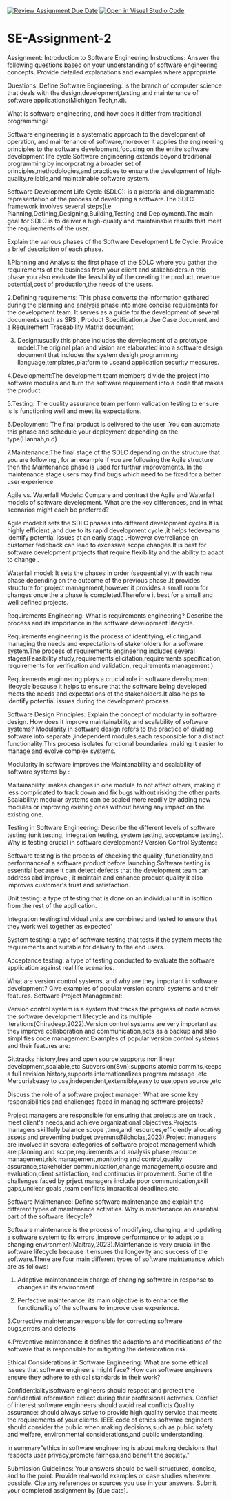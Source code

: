 [![Review Assignment Due Date](https://classroom.github.com/assets/deadline-readme-button-24ddc0f5d75046c5622901739e7c5dd533143b0c8e959d652212380cedb1ea36.svg)](https://classroom.github.com/a/-ucQIGTc)
[![Open in Visual Studio Code](https://classroom.github.com/assets/open-in-vscode-718a45dd9cf7e7f842a935f5ebbe5719a5e09af4491e668f4dbf3b35d5cca122.svg)](https://classroom.github.com/online_ide?assignment_repo_id=15241014&assignment_repo_type=AssignmentRepo)

# SE-Assignment-2

Assignment: Introduction to Software Engineering
Instructions:
Answer the following questions based on your understanding of software engineering concepts. Provide detailed explanations and examples where appropriate.

Questions:
Define Software Engineering: is the branch of computer science that deals with the design,development,testing,and maintenance of software applications(Michigan Tech,n.d).

What is software engineering, and how does it differ from traditional programming?

Software engineering is a systematic approach to the development of operation, and maintenance of software,moreover it applies the engineering principles to the software development,focusing on the entire software development life cycle.Software engineering extends beyond traditional programming by incorporating a broader set of principles,methodologies,and practices to ensure the development of high-quality,reliable,and maintainable software system.

Software Development Life Cycle (SDLC): is a pictorial and diagrammatic representation of the process of developing a software.The SDLC framework involves several steps(i.e Planning,Defining,Designing,Building,Testing and Deployment).The main goal for SDLC is to deliver a high-quality and maintainable results that meet the requirements of the user.

Explain the various phases of the Software Development Life Cycle. Provide a brief description of each phase.

1.Planning and Analysis: the first phase of the SDLC where you gather the requirements of the business from your client and stakeholders.In this phase you also evaluate the feasibility of the creating the product, revenue potential,cost of production,the needs of the users.

2.Defining requirements: This phase converts the information gathered during the planning and analysis phase into more concise requiements for the development team. It serves as a guide for the development of several documents such as SRS , Product Specification,a Use Case document,and a Requirement Traceability Matrix document.

3. Design:usually this phase includes the development of a prototype model.The original plan and vision are elaborated into a software design document that includes the system desigh,programming llanguage,templates,platform to useand application security measures.

4.Development:The development team members divide the project into software modules and turn the software requirement into a code that makes the product.

5.Testing: The quality assurance team perform validation testing to ensure is is functioning well and meet its expectations.

6.Deployment: The final product is delivered to the user .You can automate this phase and schedule your deployment depending on the type(Hannah,n.d)

7.Maintenance:The final stage of the SDLC depending on the structure that you are following , for an example if you are following the Agile structure then the Maintenance phase is used for furthur improvements. In the maintenance stage users may find bugs which need to be fixed for a better user experience.

Agile vs. Waterfall Models:
Compare and contrast the Agile and Waterfall models of software development. What are the key differences, and in what scenarios might each be preferred?

Agile model:It sets the SDLC phases into different development cycles.It is highly efficient ,and due to its rapid development cycle ,it helps tedeveams identify potential issues at an early stage .However overreliance on customer feddback can lead to excessive scope changes.It is best for software development projects that require flexibility and the ability to adapt to change .

Waterfall model: It sets the phases in order (sequentially),with each new phase depending on the outcome of the previous phase .It provides structure for project management,however it provides a small room for changes once the a phase is completed.Therefore it best for a small and well defined projects.

Requirements Engineering:
What is requirements engineering? Describe the process and its importance in the software development lifecycle.

Requirements engineering is the process of identifying, eliciting,and managing the needs and expectations of stakeholders for a software system.The process of requirements engineering includes several stages(Feasibility study,requirements elicitation,requirements specification, requirements for verification and validation, requirements management ).

Requirements enginnering plays a crucial role in software development lifecycle because it helps to ensure that the software being developed meets the needs and expectations of the stakeholders.It also helps to identify potential issues during the development process.

Software Design Principles:
Explain the concept of modularity in software design. How does it improve maintainability and scalability of software systems?
Modularity in software design refers to the practice of dividing software into separate ,independent modules,each responsible for a distinct functionality.This process isolates functional boundaries ,making it easier to manage and evolve complex systems.

Modularity in software improves the Maintanability and scalability of software systems by :

Maitainability: makes changes in one module to not affect others, making it less complicated to track down and fix bugs without risking the other parts.
Scalability: modular systems can be scaled more readily by adding new modules or improving existing ones without having any impact on the existing one.

Testing in Software Engineering:
Describe the different levels of software testing (unit testing, integration testing, system testing, acceptance testing). Why is testing crucial in software development?
Version Control Systems:

Software testing is the process of checking the quality ,functionality,and performanceof a software product before launching.Software testing is essential because it can detect defects that the development team can address abd improve , it maintain and enhance product quality,it also improves customer's trust and satisfaction.

Unit testing: a type of testing that is done on an individual unit in isoltion from the rest of the application.

Integration testing:individual units are combined and tested to ensure that they work well together as expected'

System testing: a type of software testing that tests if the system meets the requirements and suitable for delivery to the end users.

Acceptance testing: a type of testing conducted to evaluate the software application against real life scenarios.

What are version control systems, and why are they important in software development? Give examples of popular version control systems and their features.
Software Project Management:

Version control system is a system that tracks the progress of code across the software development lifecycle and its multiple iterations(Chiradeep,2022).Version control systems are very important as they improve collaboration and communication,acts as a backup and also simplifies code management.Examples of popular version control systems and their features are:

Git:tracks history,free and open source,supports non linear development,scalable,etc
Subversion(Svn):supports atomic commits,keeps a full revision history,supports internationalizes program message ,etc
Mercurial:easy to use,independent,extensible,easy to use,open source ,etc

Discuss the role of a software project manager. What are some key responsibilities and challenges faced in managing software projects?

Project managers are responsible for ensuring that projects are on track , meet client's needs,and achieve organizational objectives.Projects managers skillfully balance scope ,time,and resources,efficiently allocating assets and preventing budget overruns(Nicholas,2023).Project managers are involved in several categories of software project management which are planning and scope,requirements and analysis phase,resource management,risk management,monitoring and control,quality assurance,stakeholder communication,change management,closusre and evaluation,client satisfaction, and continuous improvement. Some of the challenges faced by prject managers include poor communication,skill gaps,unclear goals ,team conflicts,impractical deadlines,etc.

Software Maintenance:
Define software maintenance and explain the different types of maintenance activities. Why is maintenance an essential part of the software lifecycle?

Software maintenance is the process of modifying, changing, and updating a software system to fix errors ,improve performance or to adapt to a changing environment(Maitray,2023).Maintenance is very crucial in the software lifecycle because it ensures the longevity and success of the software.There are four main different types of software maintenance which are as follows:

1. Adaptive maintenance:in charge of changing software in response to changes in its environment

2. Perfective maintenance: its main objective is to enhance the functionality of the software to improve user experience.

3.Corrective maintenance:responsible for correcting software bugs,errors,and defects

4.Preventive maintenance: it defines the adaptions and modifications of the software that is responsible for mitigating the deterioration risk.

Ethical Considerations in Software Engineering:
What are some ethical issues that software engineers might face? How can software engineers ensure they adhere to ethical standards in their work?

Confidentiality:software engineers should respect and protect the confidential information collect during their proffesional activities.
Conflict of interest:software enginneers should avoid real conflicts
Quality assurance: should always strive to provide high quality service that meets the requirements of your clients.
IEEE code of ethics:software engineers should consider the public when making decisions,such as public safety and welfare, environmental considerations,and public understanding.

in summary"ethics in software engineering is about making decisions that respects user privacy,promote fairness,and benefit the society."

Submission Guidelines:
Your answers should be well-structured, concise, and to the point.
Provide real-world examples or case studies wherever possible.
Cite any references or sources you use in your answers.
Submit your completed assignment by [due date].
